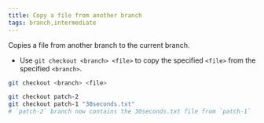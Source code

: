 ```yaml
---
title: Copy a file from another branch
tags: branch,intermediate
---
```


Copies a file from another branch to the current branch.

- Use `git checkout <branch> <file>` to copy the specified `<file>` from the specified `<branch>`.

```sh
git checkout <branch> <file>
```

```sh
git checkout patch-2
git checkout patch-1 "30seconds.txt"
# `patch-2` branch now contains the 30seconds.txt file from `patch-1`
```
